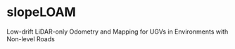 # slopeLOAM
Low-drift  LiDAR-only  Odometry  and  Mapping  for  UGVs  in Environments  with  Non-level  Roads
